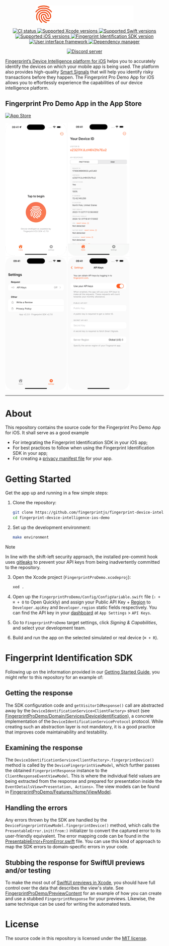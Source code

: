 <p align="center">
  <a href="https://fingerprint.com">
    <picture>
      <source media="(prefers-color-scheme: dark)" srcset="resources/logo_light.svg" />
      <source media="(prefers-color-scheme: light)" srcset="resources/logo_dark.svg" />
      <img src="resources/logo_light.svg" alt="Fingerprint" width="312px" />
    </picture>
  </a>
</p>

<p align="center">
  <a href="https://github.com/fingerprintjs/fingerprint-device-intelligence-ios-demo/actions/workflows/ci.yml">
    <img src="https://github.com/fingerprintjs/fingerprint-device-intelligence-ios-demo/actions/workflows/ci.yml/badge.svg" alt="CI status">
  </a>
  <a href="https://developer.apple.com/xcode/">
    <img src="https://img.shields.io/badge/Xcode-16.0%20%7C%2015.4-blue" alt="Supported Xcode versions">
  </a>
  <a href="https://www.swift.org/download/">
    <img src="https://img.shields.io/badge/Swift-6.0%20%7C%205.10-red" alt="Supported Swift versions">
  </a>
  <a href="https://www.apple.com/ios/">
    <img src="https://img.shields.io/badge/iOS-16.0+-lightgrey" alt="Supported iOS versions">
  </a>
  <a href="https://dev.fingerprint.com/docs/changelog-ios-sdk#v280">
    <img src="https://img.shields.io/badge/SDK-2.8.0-red" alt="Fingerprint Identification SDK version">
  </a>
  <a href="https://developer.apple.com/documentation/swiftui/">
    <img src="https://img.shields.io/badge/SwiftUI-blue" alt="User interface framework">
  </a>
  <a href="https://www.swift.org/documentation/package-manager/">
    <img src="https://img.shields.io/badge/SwiftPM-red" alt="Dependency manager">
  </a>
</p>

<p align="center">
  <a href="https://discord.gg/39EpE2neBg">
    <img src="https://img.shields.io/discord/852099967190433792?style=for-the-badge&label=Discord&logo=Discord&logoColor=white" alt="Discord server">
  </a>
</p>

[Fingerprint’s Device Intelligence platform for iOS](https://dev.fingerprint.com/docs/ios) helps you to accurately identify the devices on which your mobile app is being used. The platform also provides high-quality [Smart Signals](https://dev.fingerprint.com/docs/smart-signals-overview#smart-signals-for-mobile-devices) that will help you identify risky transactions before they happen. The Fingerprint Pro Demo App for iOS allows you to effortlessly experience the capabilities of our device intelligence platform.

## Fingerprint Pro Demo App in the App Store

[<img src="https://developer.apple.com/assets/elements/badges/download-on-the-app-store.svg" alt="App Store" width="175" />](https://apps.apple.com/us/app/fingerprint-pro/id1644105278)

<section>
  <img src="resources/preview/app-showcase.gif" width="195">
  <img src="resources/preview/app-screenshot-1.png" width="195">
  <img src="resources/preview/app-screenshot-2.png" width="195">
  <img src="resources/preview/app-screenshot-3.png" width="195">
</section>

---

# About

This repository contains the source code for the Fingerprint Pro Demo App for iOS. It shall serve as a good example

- For integrating the Fingerprint Identification SDK in your iOS app;
- For best practices to follow when using the Fingerprint Identification SDK in your app;
- For creating a [privacy manifest file](https://dev.fingerprint.com/docs/mobile-devices-understanding-privacy-manifest-files) for your app.

# Getting Started

Get the app up and running in a few simple steps:

1. Clone the repository:
    ```sh
    git clone https://github.com/fingerprintjs/fingerprint-device-intelligence-ios-demo.git
    cd fingerprint-device-intelligence-ios-demo
    ```

2. Set up the development environment:
    ```sh
    make environment
    ```

> [!NOTE]
> In line with the shift-left security approach, the installed pre-commit hook uses [gitleaks](https://github.com/gitleaks/gitleaks) to prevent your API keys from being inadvertently committed to the repository.

3. Open the Xcode project (`FingerprintProDemo.xcodeproj`):
    ```sh
    xed .
    ```

4. Open up the `FingerprintProDemo/Config/ConfigVariable.swift` file (`⇧ + ⌘ + O` to Open Quickly) and assign your Public API Key + [Region](https://dev.fingerprint.com/docs/ios-sdk#region) to `Developer.apiKey` and `Developer.region` static fields respectively. You can find the API key in your [dashboard](https://dashboard.fingerprint.com/) at `App Settings` > `API Keys`.

5. Go to `FingerprintProDemo` target settings, click *Signing & Capabilities*, and select your development team. 

6. Build and run the app on the selected simulated or real device (`⌘ + R`).

# Fingerprint Identification SDK

Following up on the information provided in our [Getting Started Guide](https://dev.fingerprint.com/docs/ios-sdk), you might refer to this repository for an example of:

## Getting the response

The SDK configuration code and `getVisitorIdResponse()` call are abstracted away by the `DeviceIdentificationService<ClientFactory>` struct (see [FingerprintProDemo/Domain/Services/DeviceIdentification](./FingerprintProDemo/Domain/Services/DeviceIdentification)), a concrete implementation of the `DeviceIdentificationServiceProtocol` protocol. While creating such an abstraction layer is not mandatory, it is a good practice that improves code maintainability and testability.

## Examining the response

The `DeviceIdentificationService<ClientFactory>.fingerprintDevice()` method is called by the `DeviceFingerprintViewModel`, which further passes the obtained `FingerprintResponse` instance to the `ClientResponseEventViewModel`. This is where the individual field values are being extracted from the response and prepared for presentation inside the `EventDetailsView<Presentation, Actions>`. The view models can be found in [FingerprintProDemo/Features/Home/ViewModel](./FingerprintProDemo/Features/Home/ViewModel).

## Handling the errors

Any errors thrown by the SDK are handled by the `DeviceFingerprintViewModel.fingerprintDevice()` method, which calls the `PresentableError.init(from:)` initializer to convert the captured error to its user-friendly equivalent. The error mapping code can be found in the [PresentableError+FromError.swift](./FingerprintProDemo/Features/Common/Error/PresentableError+FromError.swift) file. You can use this kind of approach to map the SDK errors to domain-specific errors in your code.

## Stubbing the response for SwiftUI previews and/or testing

To make the most out of [SwiftUI previews in Xcode](https://developer.apple.com/documentation/swiftui/previews-in-xcode), you should have full control over the data that describes the view's state. See [FingerprintProDemo/PreviewContent](./FingerprintProDemo/PreviewContent) for an example of how you can create and use a stubbed `FingerprintResponse` for your previews. Likewise, the same technique can be used for writing the automated tests.

# License

The source code in this repository is licensed under the [MIT license](LICENSE).
